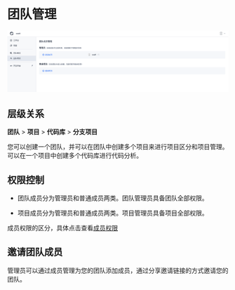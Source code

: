 # 团队管理

![成员权限](../../../images/team_member.png)

## 层级关系

**团队** > **项目** > **代码库** > **分支项目**

您可以创建一个团队，并可以在团队中创建多个项目来进行项目区分和项目管理。可以在一个项目中创建多个代码库进行代码分析。

## 权限控制

- 团队成员分为管理员和普通成员两类。团队管理员具备团队全部权限。

- 项目成员分为管理员和普通成员两类。项目管理员具备项目全部权限。

成员权限的区分，具体点击查看[成员权限](成员权限.md)

## 邀请团队成员

管理员可以通过成员管理为您的团队添加成员，通过分享邀请链接的方式邀请您的团队。
